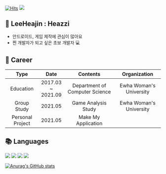 [![Hits](https://hits.seeyoufarm.com/api/count/incr/badge.svg?url=https%3A%2F%2Fgithub.com%2Fleeheajin&count_bg=%233781FF&title_bg=%23555555&icon=&icon_color=%23E7E7E7&title=hits&edge_flat=false)](https://hits.seeyoufarm.com)
<img src="https://img.shields.io/github/followers/leeheajin?style=social">

## 🙋 LeeHeajin : Heazzi
- 안드로이드, 게임 제작에 관심이 많아요  
- 찐 개발자가 되고 싶은 초보 개발자 💻

## 💙 Career
| Type 	| Date 	| Contents 	| Organization 	|
|:-:	|:-:	|:-:	|:-:	|
| Education 	| 2017.03<br>~<br>2021.09 	| Department of Computer Science 	| Ewha Woman's University 	|
| Group Study 	| 2021.05 	| Game Analysis Study 	| Ewha Woman's University 	|
| Personal Project 	| 2021.05 	| Make My Application 	|  	|

## 📚 Languages
<img src="https://img.shields.io/badge/Java-3776AB?style=flat-square&logo=JAVA&logoColor=white"/> <img src="https://img.shields.io/badge/C-A8B9CC?style=flat-square&logo=C&logoColor=white"/> <img src="https://img.shields.io/badge/Android-3DDC84?style=flat-square&logo=Android&logoColor=white"/> <img src="https://img.shields.io/badge/Python-3776AB?style=flat-square&logo=Python&logoColor=white"/>

[![Anurag's GitHub stats](https://github-readme-stats.vercel.app/api?username=leeheajin)](https://github.com/anuraghazra/github-readme-stats)
